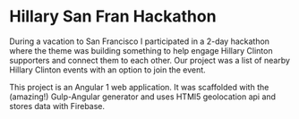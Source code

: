 # Hillary San Fran Hackathon

During a vacation to San Francisco I participated in a 2-day hackathon where the theme was building something to help engage Hillary Clinton supporters and connect them to each other. Our project was a list of nearby Hillary Clinton events with an option to join the event.

This project is an Angular 1 web application. It was scaffolded with the (amazing!) Gulp-Angular generator and uses HTMl5 geolocation api and stores data with Firebase.
